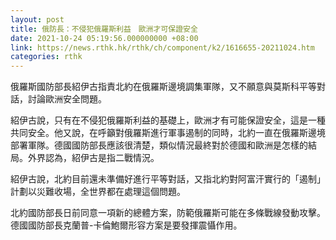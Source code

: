 ```yaml
---
layout: post
title: 俄防長：不侵犯俄羅斯利益　歐洲才可保證安全
date: 2021-10-24 05:19:56.000000000 +08:00
link: https://news.rthk.hk/rthk/ch/component/k2/1616655-20211024.htm
categories: rthk
---
```


俄羅斯國防部長紹伊古指責北約在俄羅斯邊境調集軍隊，又不願意與莫斯科平等對話，討論歐洲安全問題。
 
紹伊古說，只有在不侵犯俄羅斯利益的基礎上，歐洲才有可能保證安全，這是一種共同安全。他又說，在呼籲對俄羅斯進行軍事遏制的同時，北約一直在俄羅斯邊境部署軍隊。德國國防部長應該很清楚，類似情況最終對於德國和歐洲是怎樣的結局。外界認為，紹伊古是指二戰情況。

紹伊古說，北約目前還未準備好進行平等對話，又指北約對阿富汗實行的「遏制」計劃以災難收場，全世界都在處理這個問題。

北約國防部長日前同意一項新的總體方案，防範俄羅斯可能在多條戰線發動攻擊。德國國防部長克蘭普-卡倫鮑爾形容方案是要發揮震懾作用。
